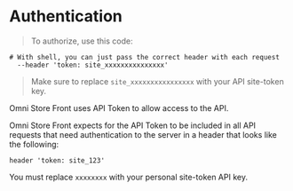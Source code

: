 # Authentication

> To authorize, use this code:

```shell
# With shell, you can just pass the correct header with each request
  --header 'token: site_xxxxxxxxxxxxxxx'
```

> Make sure to replace `site_xxxxxxxxxxxxxxxx` with your API site-token key.

Omni Store Front uses API Token to allow access to the API.

Omni Store Front expects for the API Token to be included in all API requests that need authentication to the server in a header that looks like the following:

`header 'token: site_123'`

<aside class="notice">
You must replace <code>xxxxxxxx</code> with your personal site-token API key.
</aside>
